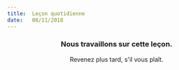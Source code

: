 ```yaml
---
title:  Leçon quotidienne
date:   08/11/2018
---
```


### <center>Nous travaillons sur cette leçon.</center>
<center>Revenez plus tard, s'il vous plaît.</center>
